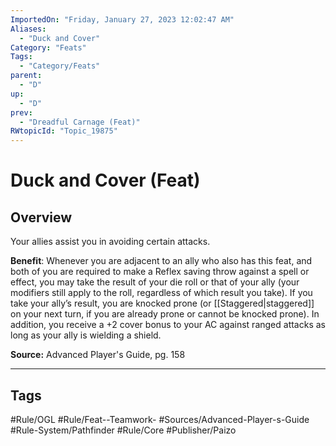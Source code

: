 ```yaml
---
ImportedOn: "Friday, January 27, 2023 12:02:47 AM"
Aliases:
  - "Duck and Cover"
Category: "Feats"
Tags:
  - "Category/Feats"
parent:
  - "D"
up:
  - "D"
prev:
  - "Dreadful Carnage (Feat)"
RWtopicId: "Topic_19875"
---
```

# Duck and Cover (Feat)
## Overview
Your allies assist you in avoiding certain attacks.

**Benefit**: Whenever you are adjacent to an ally who also has this feat, and both of you are required to make a Reflex saving throw against a spell or effect, you may take the result of your die roll or that of your ally (your modifiers still apply to the roll, regardless of which result you take). If you take your ally’s result, you are knocked prone (or [[Staggered|staggered]] on your next turn, if you are already prone or cannot be knocked prone). In addition, you receive a +2 cover bonus to your AC against ranged attacks as long as your ally is wielding a shield.

**Source:** Advanced Player's Guide, pg. 158


---
## Tags
#Rule/OGL #Rule/Feat--Teamwork- #Sources/Advanced-Player-s-Guide #Rule-System/Pathfinder #Rule/Core #Publisher/Paizo

